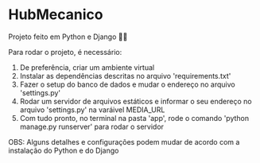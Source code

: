 # HubMecanico
Projeto feito em Python e Django 🥦🌲

Para rodar o projeto, é necessário:

1. De preferência, criar um ambiente virtual 
2. Instalar as dependências descritas no arquivo 'requirements.txt'
3. Fazer o setup do banco de dados e mudar o endereço no arquivo 'settings.py'
4. Rodar um servidor de arquivos estáticos e informar o seu endereço no arquivo 'settings.py' na varáivel MEDIA_URL
5. Com tudo pronto, no terminal na pasta 'app', rode o comando 'python manage.py runserver' para rodar o servidor

OBS: Alguns detalhes e configurações podem mudar de acordo com a instalação do Python e do Django
